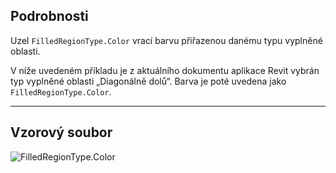 ## Podrobnosti
Uzel `FilledRegionType.Color` vrací barvu přiřazenou danému typu vyplněné oblasti.

V níže uvedeném příkladu je z aktuálního dokumentu aplikace Revit vybrán typ vyplněné oblasti „Diagonálně dolů“. Barva je poté uvedena jako `FilledRegionType.Color`.

___
## Vzorový soubor

![FilledRegionType.Color](./Revit.Elements.FilledRegionType.Color_img.jpg)
